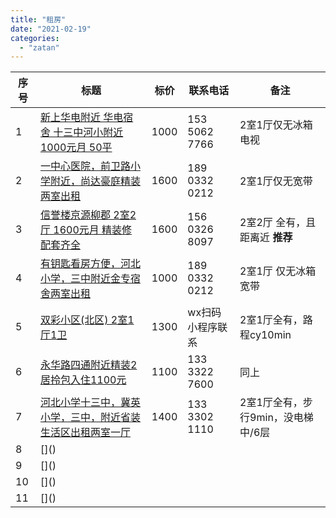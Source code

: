 ```yaml
---
title: "租房"
date: "2021-02-19"
categories: 
  - "zatan"
---
```


| 序号 | 标题 | 标价 | 联系电话 | 备注 |
| --- | --- | --- | --- | --- |
| 1 | [新上华电附近 华电宿舍 十三中河小附近 1000元月 50平](https://bd.zu.anjuke.com/fangyuan/5371018888?isauction=1&from=zf_map_fy_page) | 1000 | 153 5062 7766 | 2室1厅仅无冰箱电视 |
| 2 | [一中心医院，前卫路小学附近，尚达豪庭精装两室出租](https://bd.zu.anjuke.com/fangyuan/5552656883?isauction=1&from=zf_map_fy_page) | 1600 | 189 0332 0212 | 2室1厅仅无宽带 |
| 3 | [信誉楼京源柳郡 2室2厅 1600元月 精装修 配套齐全](https://bd.zu.anjuke.com/fangyuan/5478162742?isauction=1&from=zf_map_fy_page) | 1600 | 156 0326 8097 | 2室2厅 全有，且距离近 **推荐** |
| 4 | [有钥匙看房方便，河北小学，三中附近金专宿舍两室出租](https://bd.zu.anjuke.com/fangyuan/5552514960?isauction=1&from=zf_map_fy_page) | 1000 | 189 0332 0212 | 2室1厅 仅无冰箱宽带 |
| 5 | [双彩小区(北区) 2室1厅1卫](https://bd.zu.anjuke.com/gfangyuan/5037378788?isauction=0&from=zf_map_fy_page) | 1300 | wx扫码小程序联系 | 2室1厅全有，路程cy10min |
| 6 | [永华路四通附近精装2居拎包入住1100元](https://bd.zu.anjuke.com/fangyuan/5549056046?isauction=1&from=zf_map_fy_page) | 1100 | 133 3322 7600 | 同上 |
| 7 | [河北小学十三中，冀英小学，三中，附近省装生活区出租两室一厅](https://bd.zu.anjuke.com/fangyuan/5441704176?isauction=1&from=zf_map_fy_page) | 1400 | 133 3302 1110 | 2室1厅全有，步行9min，没电梯 中/6层 |
| 8 | \[\]() |  |  |  |
| 9 | \[\]() |  |  |  |
| 10 | \[\]() |  |  |  |
| 11 | \[\]() |  |  |  |
